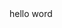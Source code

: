 <!DOCTYPE html>
<html>
    <head>
        <!-- head definitions go here -->
    </head>
    <body>
        <tr>hello word</tr>
        <!-- the content goes here -->
    </body>
</html>
